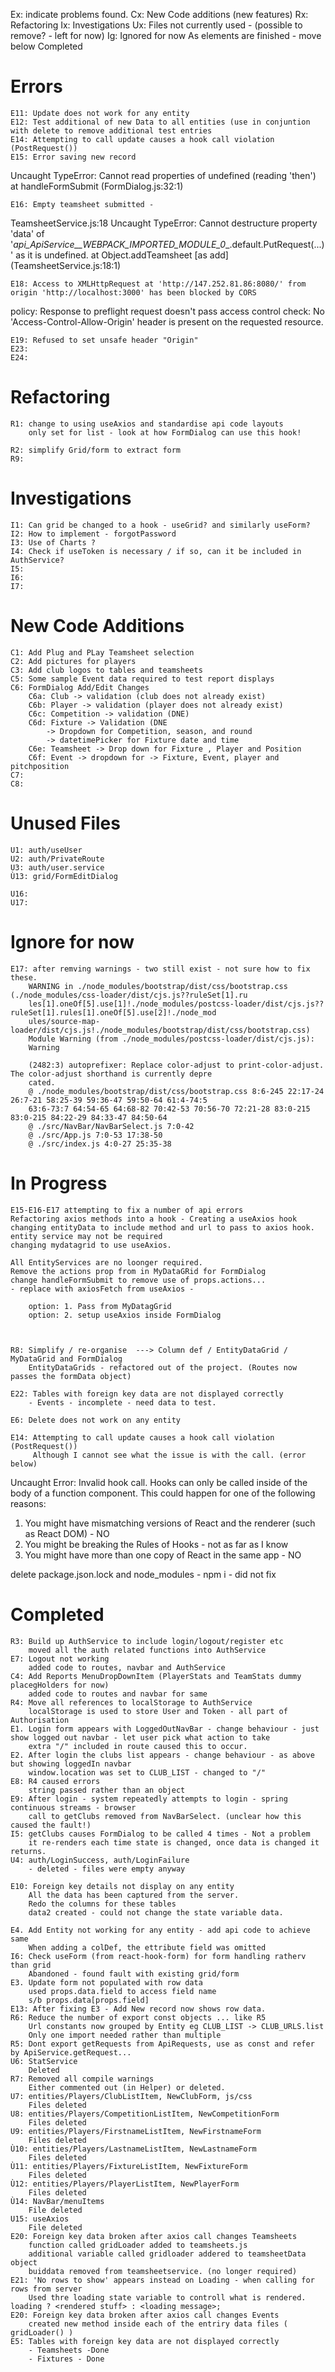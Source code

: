 Ex: indicate problems found.
Cx: New Code additions (new features)
Rx: Refactoring
Ix: Investigations
Ux: Files not currently used - (possible to remove? - left for now)
Ig: Ignored for now
As elements are finished - move below Completed

# Errors
    E11: Update does not work for any entity
    E12: Test additional of new Data to all entities (use in conjuntion with delete to remove additional test entries
    E14: Attempting to call update causes a hook call violation (PostRequest())
    E15: Error saving new record
Uncaught TypeError: Cannot read properties of undefined (reading 'then')
at handleFormSubmit (FormDialog.js:32:1)

    E16: Empty teamsheet submitted - 
TeamsheetService.js:18 Uncaught TypeError: Cannot destructure property 'data' of '_api_ApiService__WEBPACK_IMPORTED_MODULE_0__.default.PutRequest(...)' as it is undefined.
at Object.addTeamsheet [as add] (TeamsheetService.js:18:1)

    E18: Access to XMLHttpRequest at 'http://147.252.81.86:8080/' from origin 'http://localhost:3000' has been blocked by CORS 
policy: Response to preflight request doesn't pass access control check: No 'Access-Control-Allow-Origin' header is present on the 
requested resource.

    E19: Refused to set unsafe header "Origin"
    E23:
    E24:

# Refactoring
    R1: change to using useAxios and standardise api code layouts
        only set for list - look at how FormDialog can use this hook!

    R2: simplify Grid/form to extract form
    R9: 


# Investigations
    I1: Can grid be changed to a hook - useGrid? and similarly useForm?
    I2: How to implement - forgotPassword
    I3: Use of Charts ?
    I4: Check if useToken is necessary / if so, can it be included in AuthService?
    I5: 
    I6: 
    I7: 

# New Code Additions
    C1: Add Plug and PLay Teamsheet selection
    C2: Add pictures for players
    C3: Add club logos to tables and teamsheets
    C5: Some sample Event data required to test report displays 
    C6: FormDialog Add/Edit Changes
        C6a: Club -> validation (club does not already exist)
        C6b: Player -> validation (player does not already exist)
        C6c: Competition -> validation (DNE)
        C6d: Fixture -> Validation (DNE
            -> Dropdown for Competition, season, and round
            -> datetimePicker for Fixture date and time
        C6e: Teamsheet -> Drop down for Fixture , Player and Position
        C6f: Event -> dropdown for -> Fixture, Event, player and pitchposition
    C7:
    C8:

# Unused Files
    U1: auth/useUser
    U2: auth/PrivateRoute
    U3: auth/user.service
    Ù13: grid/FormEditDialog

    U16:
    U17:

# Ignore for now
    E17: after remving warnings - two still exist - not sure how to fix these.
        WARNING in ./node_modules/bootstrap/dist/css/bootstrap.css (./node_modules/css-loader/dist/cjs.js??ruleSet[1].ru
        les[1].oneOf[5].use[1]!./node_modules/postcss-loader/dist/cjs.js??ruleSet[1].rules[1].oneOf[5].use[2]!./node_mod
        ules/source-map-loader/dist/cjs.js!./node_modules/bootstrap/dist/css/bootstrap.css)
        Module Warning (from ./node_modules/postcss-loader/dist/cjs.js):
        Warning
        
        (2482:3) autoprefixer: Replace color-adjust to print-color-adjust. The color-adjust shorthand is currently depre
        cated.
        @ ./node_modules/bootstrap/dist/css/bootstrap.css 8:6-245 22:17-24 26:7-21 58:25-39 59:36-47 59:50-64 61:4-74:5
        63:6-73:7 64:54-65 64:68-82 70:42-53 70:56-70 72:21-28 83:0-215 83:0-215 84:22-29 84:33-47 84:50-64
        @ ./src/NavBar/NavBarSelect.js 7:0-42
        @ ./src/App.js 7:0-53 17:38-50
        @ ./src/index.js 4:0-27 25:35-38


# In Progress
    E15-E16-E17 attempting to fix a number of api errors
    Refactoring axios methods into a hook - Creating a useAxios hook
    changing entityData to include method and url to pass to axios hook.
    entity service may not be required 
    changing mydatagrid to use useAxios.

    All EntityServices are no loonger required.
    Remove the actions prop from in MyDataGRid for FormDialog
    change handleFormSubmit to remove use of props.actions...
    - replace with axiosFetch from useAxios - 

        option: 1. Pass from MyDatagGrid
        option: 2. setup useAxios inside FormDialog



    R8: Simplify / re-organise  ---> Column def / EntityDataGrid / MyDataGrid and FormDialog
        EntityDataGrids - refactored out of the project. (Routes now passes the formData object)

    E22: Tables with foreign key data are not displayed correctly
        - Events - incomplete - need data to test.
     
    E6: Delete does not work on any entity

    E14: Attempting to call update causes a hook call violation (PostRequest())
         Although I cannot see what the issue is with the call. (error below)
Uncaught Error: Invalid hook call. Hooks can only be called inside of the body of a function component. This could happen for one of the following reasons:
1. You might have mismatching versions of React and the renderer (such as React DOM) - NO
2. You might be breaking the Rules of Hooks - not as far as I know
3. You might have more than one copy of React in the same app - NO
   
delete package.json.lock and node_modules - npm i - did not fix


# Completed
    R3: Build up AuthService to include login/logout/register etc
        moved all the auth related functions into AuthService
    E7: Logout not working
        added code to routes, navbar and AuthService 
    C4: Add Reports MenuDropDownItem (PlayerStats and TeamStats dummy placegHolders for now)
        added code to routes and navbar for same
    R4: Move all references to localStorage to AuthService
        localStorage is used to store User and Token - all part of Authorisation
    E1. Login form appears with LoggedOutNavBar - change behaviour - just show logged out navbar - let user pick what action to take
        extra "/" included in route caused this to occur.
    E2. After login the clubs list appears - change behaviour - as above but showing loggedIn navbar
        window.location was set to CLUB_LIST - changed to "/"
    E8: R4 caused errors
        string passed rather than an object
    E9: After login - system repeatedly attempts to login - spring continuous streams - browser 
        call to getClubs removed from NavBarSelect. (unclear how this caused the fault!)
    I5: getClubs causes FormDialog to be called 4 times - Not a problem
        it re-renders each time state is changed, once data is changed it returns.
    U4: auth/LoginSuccess, auth/LoginFailure 
        - deleted - files were empty anyway

    E10: Foreign key details not display on any entity
        All the data has been captured from the server.
        Redo the columns for these tables
        data2 created - could not change the state variable data.

    E4. Add Entity not working for any entity - add api code to achieve same
        When adding a colDef, the ettribute field was omitted
    I6: Check useForm (from react-hook-form) for form handling ratherv than grid
        Abandoned - found fault with existing grid/form
    E3. Update form not populated with row data
        used props.data.field to access field name  
        s/b props.data[props.field]
    E13: After fixing E3 - Add New record now shows row data.
    R6: Reduce the number of export const objects ... like R5
        Url constants now grouped by Entity eg CLUB_LIST -> CLUB_URLS.list
        Only one import needed rather than multiple
    R5: Dont export getRequests from ApiRequests, use as const and refer by ApiService.getRequest...
    U6: StatService
        Deleted
    R7: Removed all compile warnings
        Either commented out (in Helper) or deleted.
    U7: entities/Players/ClubListItem, NewClubForm, js/css
        Files deleted
    U8: entities/Players/CompetitionListItem, NewCompetitionForm
        Files deleted
    U9: entities/Players/FirstnameListItem, NewFirstnameForm
        Files deleted
    Ù10: entities/Players/LastnameListItem, NewLastnameForm
        Files deleted
    Ù11: entities/Players/FixtureListItem, NewFixtureForm
        Files deleted
    Ù12: entities/Players/PlayerListItem, NewPlayerForm
        Files deleted
    Ù14: NavBar/menuItems
        File deleted
    U15: useAxios
        File deleted
    E20: Foreign key data broken after axios call changes Teamsheets
        function called gridLoader added to teamsheets.js
        additional variable called gridloader addered to teamsheetData object
        buiddata removed from teamsheetservice. (no longer required) 
    E21: 'No rows to show' appears instead on Loading - when calling for rows from server
        Used thre loading state variable to controll what is rendered. loading ? <rendered stuff> : <loading message>;
    E20: Foreign key data broken after axios call changes Events
        created new method inside each of the entriry data files ( gridLoader() )
    E5: Tables with foreign key data are not displayed correctly 
        - Teamsheets -Done
        - Fixtures - Done 